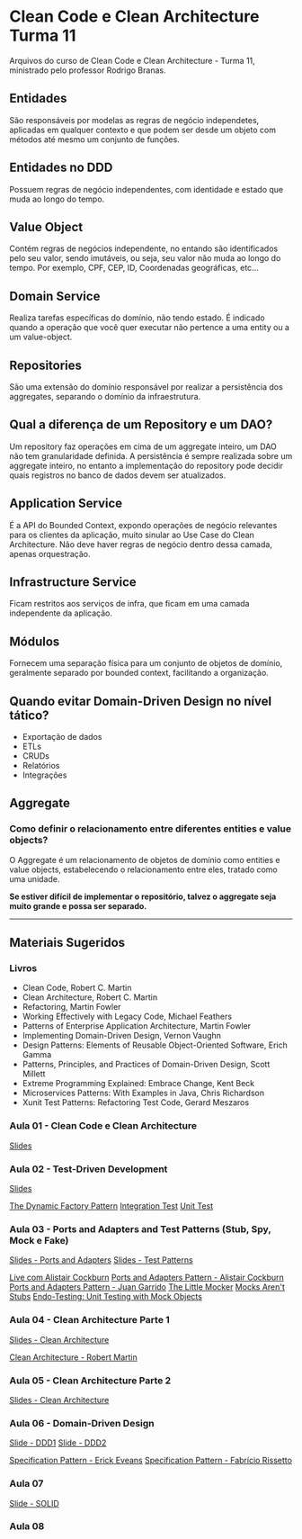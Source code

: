 # Clean Code e Clean Architecture Turma 11

Arquivos do curso de Clean Code e Clean Architecture - Turma 11, ministrado pelo professor Rodrigo Branas.

## Entidades

São responsáveis por modelas as regras de negócio independetes, aplicadas em qualquer contexto e que podem ser desde um objeto com métodos até mesmo um conjunto de funções.

## Entidades no DDD

Possuem regras de negócio independentes, com identidade e estado que muda ao longo do tempo.

## Value Object

Contém regras de negócios independente, no entando são identificados pelo seu valor, sendo imutáveis, ou seja, seu valor não muda ao longo do tempo.
Por exemplo, CPF, CEP, ID, Coordenadas geográficas, etc...

## Domain Service

Realiza tarefas específicas do domínio, não tendo estado. É indicado quando a operação que você quer executar não pertence a uma entity ou a um value-object.

## Repositories

São uma extensão do domínio responsável por realizar a persistência dos aggregates, separando o domínio da infraestrutura.

## Qual a diferença de um Repository e um DAO?

Um repository faz operações em cima de um aggregate inteiro, um DAO não tem granularidade definida.
A persistência é sempre realizada sobre um aggregate inteiro, no entanto a implementação do repository pode decidir quais registros no banco de dados devem ser atualizados.

## Application Service

É a API do Bounded Context, expondo operações de negócio relevantes para os clientes da aplicação, muito sinular ao Use Case do Clean Architecture. Não deve haver regras de negócio dentro dessa camada, apenas orquestração.

## Infrastructure Service

Ficam restritos aos serviços de infra, que ficam em uma camada independente da aplicação.

## Módulos

Fornecem uma separação física para um conjunto de objetos de domínio, geralmente separado por bounded context, facilitando a organização.

## Quando evitar  Domain-Driven Design no nível tático?

- Exportação de dados
- ETLs
- CRUDs
- Relatórios
- Integrações

## Aggregate

### Como definir o **relacionamento** entre diferentes entities e value objects?

O Aggregate é um relacionamento de objetos de domínio como entities e value objects, estabelecendo o relacionamento entre eles, tratado como uma unidade.

**Se estiver difícil de implementar o repositório, talvez o aggregate seja muito grande e possa ser separado.**

<hr/>

## Materiais Sugeridos

### Livros

- Clean Code, Robert C. Martin
- Clean Architecture, Robert C. Martin
- Refactoring, Martin Fowler
- Working Effectively with Legacy Code, Michael Feathers
- Patterns of Enterprise Application Architecture, Martin Fowler
- Implementing Domain-Driven Design, Vernon Vaughn
- Design Patterns: Elements of Reusable Object-Oriented Software, Erich Gamma
- Patterns, Principles, and Practices of Domain-Driven Design, Scott Millett
- Extreme Programming Explained: Embrace Change, Kent Beck
- Microservices Patterns: With Examples in Java, Chris Richardson
- Xunit Test Patterns: Refactoring Test Code, Gerard Meszaros

### Aula 01 - Clean Code e Clean Architecture

[Slides](./resources/aula01/slide.pdf)

### Aula 02 - Test-Driven Development

[Slides](./resources/aula02/slide.pdf)

[The Dynamic Factory Pattern](./resources/aula02/TheDynamicFactoryPattern.pdf)
[Integration Test](https://martinfowler.com/bliki/IntegrationTest.html)
[Unit Test](https://martinfowler.com/bliki/UnitTest.html)

### Aula 03 - Ports and Adapters and Test Patterns (Stub, Spy, Mock e Fake)

[Slides - Ports and Adapters](./resources/aula03/slide.pdf)
[Slides - Test Patterns](./resources/aula03/test-patterns.pdf)

[Live com Alistair Cockburn](https://www.youtube.com/watch?v=AOIWUPjal60&ab_channel=RodrigoBranas)
[Ports and Adapters Pattern - Alistair Cockburn](https://web.archive.org/web/20060625193207/http://alistair.cockburn.us/crystal/articles/hpaaa/hexagonalportsandadaptersarchitecture.htm)
[Ports and Adapters Pattern - Juan Garrido](https://jmgarridopaz.github.io/content/hexagonalarchitecture.html)
[The Little Mocker](https://blog.cleancoder.com/uncle-bob/2014/05/14/TheLittleMocker.html)
[Mocks Aren't Stubs](https://martinfowler.com/articles/mocksArentStubs.html)
[Endo-Testing: Unit Testing with Mock Objects](./resources/aula03/MockObjectsFinal.PDF)

### Aula 04 - Clean Architecture Parte 1

[Slides - Clean Architecture](./resources/aula04/slide.pdf)

[Clean Architecture - Robert Martin](https://blog.cleancoder.com/uncle-bob/2012/08/13/the-clean-architecture.html)

### Aula 05 - Clean Architecture Parte 2

[Slides - Clean Architecture](./resources/aula05/slide.pdf)

### Aula 06 - Domain-Driven Design

[Slide - DDD1](./resources/aula06/slide-ddd-1.pdf)
[Slide - DDD2](./resources/aula06/slide-ddd-2.pdf)

[Specification Pattern - Erick Eveans](./resources/aula06/specification-pattern.pdf)
[Specification Pattern - Fabrício Rissetto](http://www.fabriciorissetto.com/blog/specification-pattern/)

### Aula 07

[Slide - SOLID](./resources/aula07/slide.pdf)

### Aula 08
